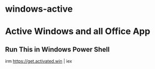 # windows-active

# Active Windows and all Office App 

## Run This in Windows Power Shell

irm https://get.activated.win | iex
